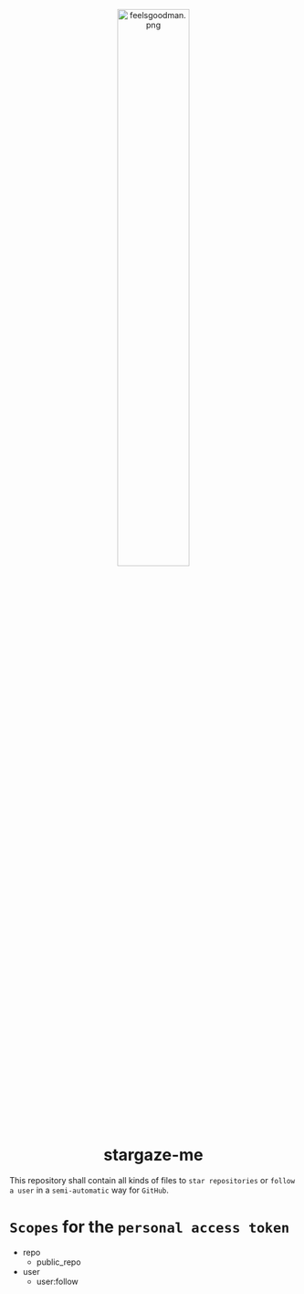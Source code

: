 <p align="center">
    <img alt="feelsgoodman.png" src="https://codeberg.org/keks24/stargaze-me/media/branch/master/images/feelsgoodman.png" width="50%"/>
</p>
<h1 align="center">stargaze-me</h1>

This repository shall contain all kinds of files to `star repositories` or `follow a user` in a `semi-automatic` way for `GitHub`.

# `Scopes` for the `personal access token`
* repo
    * public_repo
* user
    * user:follow
